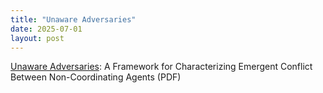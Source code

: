 ```yaml
---
title: "Unaware Adversaries"
date: 2025-07-01
layout: post
---
```

[Unaware Adversaries](https://www.paperclipmaximizer.ai/Unaware_Adversaries.pdf): A Framework for Characterizing Emergent
Conflict Between Non-Coordinating Agents (PDF)

